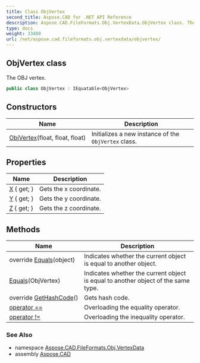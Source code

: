 ```yaml
---
title: Class ObjVertex
second_title: Aspose.CAD for .NET API Reference
description: Aspose.CAD.FileFormats.Obj.VertexData.ObjVertex class. The OBJ vertex
type: docs
weight: 33480
url: /net/aspose.cad.fileformats.obj.vertexdata/objvertex/
---
```

## ObjVertex class

The OBJ vertex.

```csharp
public class ObjVertex : IEquatable<ObjVertex>
```

## Constructors

| Name | Description |
| --- | --- |
| [ObjVertex](objvertex/)(float, float, float) | Initializes a new instance of the `ObjVertex` class. |

## Properties

| Name | Description |
| --- | --- |
| [X](../../aspose.cad.fileformats.obj.vertexdata/objvertex/x/) { get; } | Gets the x coordinate. |
| [Y](../../aspose.cad.fileformats.obj.vertexdata/objvertex/y/) { get; } | Gets the y coordinate. |
| [Z](../../aspose.cad.fileformats.obj.vertexdata/objvertex/z/) { get; } | Gets the z coordinate. |

## Methods

| Name | Description |
| --- | --- |
| override [Equals](../../aspose.cad.fileformats.obj.vertexdata/objvertex/equals/#equals_1)(object) | Indicates whether the current object is equal to another object. |
| [Equals](../../aspose.cad.fileformats.obj.vertexdata/objvertex/equals/#equals)(ObjVertex) | Indicates whether the current object is equal to another object of the same type. |
| override [GetHashCode](../../aspose.cad.fileformats.obj.vertexdata/objvertex/gethashcode/)() | Gets hash code. |
| [operator ==](../../aspose.cad.fileformats.obj.vertexdata/objvertex/op_equality/) | Overloading the equality operator. |
| [operator !=](../../aspose.cad.fileformats.obj.vertexdata/objvertex/op_inequality/) | Overloading the inequality operator. |

### See Also

* namespace [Aspose.CAD.FileFormats.Obj.VertexData](../../aspose.cad.fileformats.obj.vertexdata/)
* assembly [Aspose.CAD](../../)


